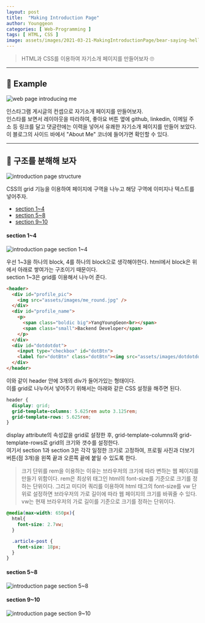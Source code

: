 ```yaml
---
layout: post
title:  "Making Introduction Page"
author: Younggeon
categories: [ Web-Programming ]
tags: [ HTML, CSS ]
image: assets/images/2021-03-21-MakingIntroductionPage/bear-saying-hello.jpg
---
```


> HTML과 CSS를 이용하여 자기소개 페이지를 만들어보자 🙄

---

## 🏃 Example

<img src="/assets/images/2021-03-21-MakingIntroductionPage/origin.jpg" title="introduction page example" alt="web page introducing me" />

인스타그램 게시글의 컨셉으로 자기소개 페이지를 만들어보자.   
인스타를 보면서 레이아웃을 따라하여, 좋아요 버튼 옆에 github, linkedin, 이메일 주소 등 링크를 달고 댓글란에는 이력을 넣어서 유쾌한 자기소개 페이지를 만들어 보았다.   
이 블로그의 사이드 바에서 "About Me" 코너에 들어가면 확인할 수 있다.

---

## 🔨 구조를 분해해 보자

<img src="/assets/images/2021-03-21-MakingIntroductionPage/section.jpg" title="introduction page structure" alt="introduction page structure" />

CSS의 grid 기능을 이용하여 페이지에 구역을 나누고 해당 구역에 이미지나 텍스트를 넣어주자.   
- [section 1~4](#section-14)
- [section 5~8](#section-58)
- [section 9~10](#section-910)

#### section 1~4

<img src="/assets/images/2021-03-21-MakingIntroductionPage/section-1234.jpg" title="introduction page section 1~4" alt="introduction page section 1~4" />

우선 1~3을 하나의 block, 4를 하나의 block으로 생각해야한다. html에서 block은 위에서 아래로 쌓여가는 구조이기 때문이다.   
section 1~3은 grid를 이용해서 나누어 준다.

```html
<header>
  <div id="profile_pic">
    <img src="assets/images/me_round.jpg" />
  </div>
  <div id="profile_name">
    <p>
      <span class="boldic big">YangYoungGeon<br></span>
      <span class="small">Backend Developer</span>
    </p>
  </div>
  <div id="dotdotdot">
    <input type="checkbox" id="dotBtn">
    <label for="dotBtn" class="dotBtn"><img src="assets/images/dotdotdot.png" /></label>        
  </div>
</header>
```

이와 같이 header 안에 3개의 div가 들어가있는 형태이다.   
이를 grid로 나누어서 넣어주기 위해서는 아래와 같은 CSS 설정을 해주면 된다.

```CSS
header {
  display: grid;
  grid-template-columns: 5.625rem auto 3.125rem;
  grid-template-rows: 5.625rem;
}
```

display attribute의 속성값을 grid로 설정한 후, grid-template-columns와 grid-template-rows로 grid의 크기와 갯수를 설정한다.   
여기서 section 1과 section 3은 각각 일정한 크기로 고정하여, 프로필 사진과 더보기 버튼(점 3개)을 왼쪽 끝과 오른쪽 끝에 붙일 수 있도록 한다.   

> 크기 단위를 rem을 이용하는 이유는 브라우저의 크기에 따라 변하는 웹 페이지를 만들기 위함이다.
> rem은 최상위 태그인 html의 font-size를 기준으로 크기를 정하는 단위이다.
> 그리고 미디어 쿼리를 이용하여 html 태그의 font-size를 vw 단위로 설정하면 브라우저의 가로 길이에 따라 웹 페이지의 크기를 바꿔줄 수 있다.
> vw는 현재 브라우저의 가로 길이를 기준으로 크기를 정하는 단위이다.

```CSS
@media(max-width: 650px){
  html{
    font-size: 2.7vw;
  }

  .article-post {
    font-size: 18px;
  }
}
```




#### section 5~8

<img src="/assets/images/2021-03-21-MakingIntroductionPage/section-5678.jpg" title="introduction page section 5~8" alt="introduction page section 5~8" />

#### section 9~10

<img src="/assets/images/2021-03-21-MakingIntroductionPage/section-910.jpg" title="introduction page section 9~10" alt="introduction page section 9~10" />
